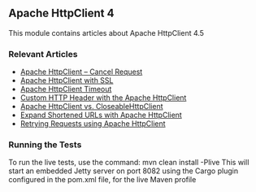 ## Apache HttpClient 4

This module contains articles about Apache HttpClient 4.5

### Relevant Articles

- [Apache HttpClient – Cancel Request](https://www.baeldung.com/httpclient-cancel-request)
- [Apache HttpClient with SSL](https://www.baeldung.com/httpclient-ssl)
- [Apache HttpClient Timeout](https://www.baeldung.com/httpclient-timeout)
- [Custom HTTP Header with the Apache HttpClient](https://www.baeldung.com/httpclient-custom-http-header)
- [Apache HttpClient vs. CloseableHttpClient](https://www.baeldung.com/apache-httpclient-vs-closeablehttpclient)
- [Expand Shortened URLs with Apache HttpClient](https://www.baeldung.com/apache-httpclient-expand-url)
- [Retrying Requests using Apache HttpClient](https://www.baeldung.com/java-retrying-requests-using-apache-httpclient)

### Running the Tests
To run the live tests, use the command: mvn clean install -Plive
This will start an embedded Jetty server on port 8082 using the Cargo plugin configured in the pom.xml file,
for the live Maven profile
